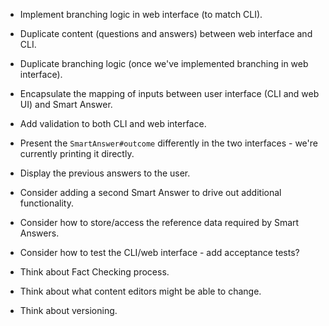 * Implement branching logic in web interface (to match CLI).

* Duplicate content (questions and answers) between web interface and CLI.

* Duplicate branching logic (once we've implemented branching in web interface).

* Encapsulate the mapping of inputs between user interface (CLI and web UI) and Smart Answer.

* Add validation to both CLI and web interface.

* Present the `SmartAnswer#outcome` differently in the two interfaces - we're currently printing it directly.

* Display the previous answers to the user.

* Consider adding a second Smart Answer to drive out additional functionality.

* Consider how to store/access the reference data required by Smart Answers.

* Consider how to test the CLI/web interface - add acceptance tests?

* Think about Fact Checking process.

* Think about what content editors might be able to change.

* Think about versioning.
